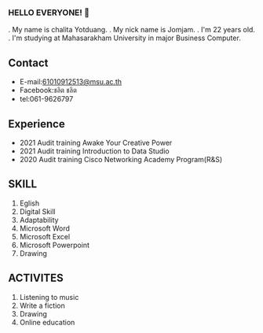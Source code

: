 ### HELLO EVERYONE! 👋
. My name is chalita Yotduang.
. My nick name is Jomjam.
. I'm 22 years old.
. I'm studying at Mahasarakham University in major Business Computer.
 
## Contact
- E-mail:61010912513@msu.ac.th
- Facebook:ชลิต ชลิต
- tel:061-9626797

## Experience
- 2021 Audit training Awake Your Creative Power
- 2021 Audit training Introduction to Data Studio
- 2020 Audit training Cisco Networking Academy Program(R&S)

## SKILL
1. Eglish
2. Digital Skill
3. Adaptability
4. Microsoft Word
5. Microsoft Excel
6. Microsoft Powerpoint
7. Drawing

## ACTIVITES
1. Listening to music
2. Write a fiction
3. Drawing
4. Online education


<!--
**chalit252828jgh/chalit252828jgh** is a ✨ _special_ ✨ repository because its `README.md` (this file) appears on your GitHub profile.

Here are some ideas to get you started:

- 🔭 I’m currently working on ...
- 🌱 I’m currently learning ...
- 👯 I’m looking to collaborate on ...
- 🤔 I’m looking for help with ...
- 💬 Ask me about ...
- 📫 How to reach me: ...
- 😄 Pronouns: ...
- ⚡ Fun fact: ...
-->
